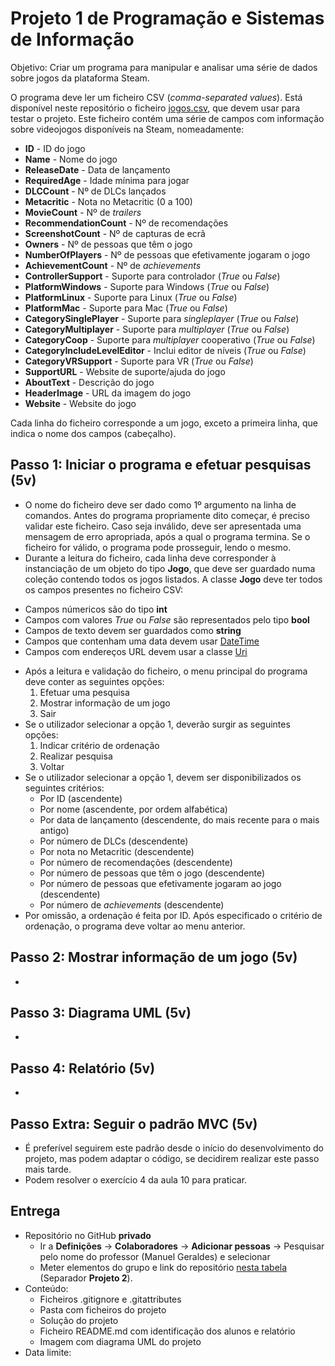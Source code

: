 # Projeto 1 de Programação e Sistemas de Informação

Objetivo: Criar um programa para manipular e analisar uma série de dados sobre jogos da plataforma Steam.

O programa deve ler um ficheiro CSV (*comma-separated values*). Está disponível neste repositório o ficheiro [jogos.csv](jogos.csv), que devem usar para testar o projeto. Este ficheiro contém uma série de campos com informação sobre videojogos disponíveis na Steam, nomeadamente:

*   **ID** - ID do jogo
*   **Name** - Nome do jogo
*   **ReleaseDate** - Data de lançamento
*   **RequiredAge** - Idade mínima para jogar
*   **DLCCount** - Nº de DLCs lançados
*   **Metacritic** - Nota no Metacritic (0 a 100)
*   **MovieCount** - Nº de *trailers*
*   **RecommendationCount** - Nº de recomendações
*   **ScreenshotCount** - Nº de capturas de ecrã
*   **Owners** - Nº de pessoas que têm o jogo
*   **NumberOfPlayers** - Nº de pessoas que efetivamente jogaram o jogo
*   **AchievementCount** - Nº de *achievements*
*   **ControllerSupport** - Suporte para controlador (*True* ou *False*)
*   **PlatformWindows** - Suporte para Windows (*True* ou *False*)
*   **PlatformLinux** - Suporte para Linux (*True* ou *False*)
*   **PlatformMac** - Suporte para Mac (*True* ou *False*)
*   **CategorySinglePlayer** - Suporte para *singleplayer* (*True* ou *False*)
*   **CategoryMultiplayer** - Suporte para *multiplayer* (*True* ou *False*)
*   **CategoryCoop** - Suporte para *multiplayer* cooperativo (*True* ou
    *False*)
*   **CategoryIncludeLevelEditor** - Inclui editor de níveis (*True* ou
    *False*)
*   **CategoryVRSupport** - Suporte para VR (*True* ou *False*)
*   **SupportURL** - Website de suporte/ajuda do jogo
*   **AboutText** - Descrição do jogo
*   **HeaderImage** - URL da imagem do jogo
*   **Website** - Website do jogo

Cada linha do ficheiro corresponde a um jogo, exceto a primeira linha, que indica o nome dos campos (cabeçalho).

## Passo 1: Iniciar o programa e efetuar pesquisas (5v)

-  O nome do ficheiro deve ser dado como 1º argumento na linha de comandos. Antes do programa propriamente dito começar, é preciso validar este ficheiro. Caso seja inválido, deve ser apresentada uma mensagem de erro apropriada, após a qual o programa termina. Se o ficheiro for válido, o programa pode prosseguir, lendo o mesmo.
-  Durante a leitura do ficheiro, cada linha deve corresponder à instanciação de um objeto do tipo **Jogo**, que deve ser guardado numa coleção contendo todos os jogos listados. A classe **Jogo** deve ter todos os campos presentes no ficheiro CSV:
  * Campos númericos são do tipo **int**
  * Campos com valores *True* ou *False* são representados pelo tipo **bool**
  * Campos de texto devem ser guardados como **string**
  * Campos que contenham uma data devem usar [DateTime](https://learn.microsoft.com/pt-pt/dotnet/api/system.datetime?view=net-8.0)
  * Campos com endereços URL devem usar a classe [Uri](https://learn.microsoft.com/pt-pt/dotnet/api/system.uri?view=net-8.0)
- Após a leitura e validação do ficheiro, o menu principal do programa deve conter as seguintes opções:
  1. Efetuar uma pesquisa
  2. Mostrar informação de um jogo
  3. Sair
- Se o utilizador selecionar a opção 1, deverão surgir as seguintes opções:
  1. Indicar critério de ordenação
  3. Realizar pesquisa
  4. Voltar
- Se o utilizador selecionar a opção 1, devem ser disponibilizados os seguintes critérios:
  *   Por ID (ascendente)
  *   Por nome (ascendente, por ordem alfabética)
  *   Por data de lançamento (descendente, do mais recente para o mais antigo)
  *   Por número de DLCs (descendente)
  *   Por nota no Metacritic (descendente)
  *   Por número de recomendações (descendente)
  *   Por número de pessoas que têm o jogo (descendente)
  *   Por número de pessoas que efetivamente jogaram ao jogo (descendente)
  *   Por número de *achievements* (descendente)
- Por omissão, a ordenação é feita por ID. Após especificado o critério de ordenação, o programa deve voltar ao menu anterior.

## Passo 2: Mostrar informação de um jogo (5v)

- 

## Passo 3: Diagrama UML (5v)

- 

## Passo 4: Relatório (5v)

- 

## Passo Extra: Seguir o padrão MVC (5v) 

- É preferível seguirem este padrão desde o início do desenvolvimento do projeto, mas podem adaptar o código, se decidirem realizar este passo mais tarde.
- Podem resolver o exercício 4 da aula 10 para praticar.

## Entrega

- Repositório no GitHub **privado**
  - Ir a **Definições** -> **Colaboradores** -> **Adicionar pessoas** -> Pesquisar pelo nome do professor (Manuel Geraldes) e selecionar
  - Meter elementos do grupo e link do repositório [nesta tabela](https://docs.google.com/spreadsheets/d/1DrdGnICVAA8q9bs9_LAURFKoReAO7jJGB8qqvUWacL0/edit?usp=drive_link) (Separador **Projeto 2**).
- Conteúdo:
  - Ficheiros .gitignore e .gitattributes
  - Pasta com ficheiros do projeto
  - Solução do projeto
  - Ficheiro README.md com identificação dos alunos e relatório
  - Imagem com diagrama UML do projeto
- Data limite: 
